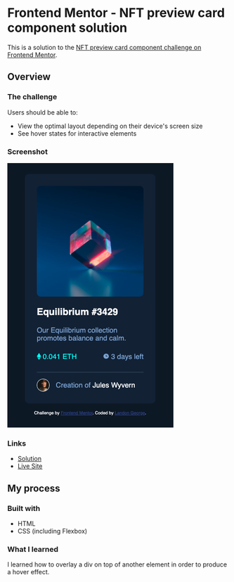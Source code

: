 # Frontend Mentor - NFT preview card component solution

This is a solution to the [NFT preview card component challenge on Frontend Mentor](https://www.frontendmentor.io/challenges/nft-preview-card-component-SbdUL_w0U).

## Overview

### The challenge

Users should be able to:

- View the optimal layout depending on their device's screen size
- See hover states for interactive elements

### Screenshot

![](./screenshot.png)


### Links

- [Solution]()
- [Live Site]()

## My process

### Built with

- HTML
- CSS (including Flexbox)

### What I learned

I learned how to overlay a div on top of another element in order to produce a hover effect.

